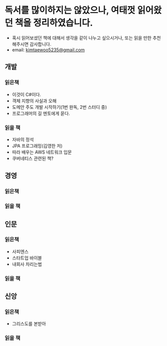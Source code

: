 # 독서를 많이하지는 않았으나, 여태껏 읽어왔던 책을 정리하였습니다.
- 혹시 읽어보셨던 책에 대해서 생각을 같이 나누고 싶으시거나, 또는 읽을 만한 추천해주시면 감사합니다.
- email: kimtaewoo5235@gmail.com

## 개발
### 읽은책
- 이것이 C#이다.
- 객체 지향의 사실과 오해
- 도메안 주도 개발 시작하기(1번 완독, 2번 스터디 중)
- 프로그래머의 길 멘토에게 묻다.

### 읽을 책
- 자바의 정석
- JPA 프로그래밍(김영한 저)
- 따라 배우는 AWS 네트워크 입문
- 쿠버네티스 관련된 책?

## 경영
### 읽은책


### 읽을 책

## 인문
### 읽은책
- 사피엔스
- 스타트업 바이블
- 내회사 차리는법

### 읽을 책

## 신앙
### 읽은책
- 그리스도를 본받아

### 읽을 책
